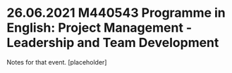 # 26.06.2021 M440543 Programme in English: Project Management - Leadership and Team Development
Notes for that event. [placeholder]
